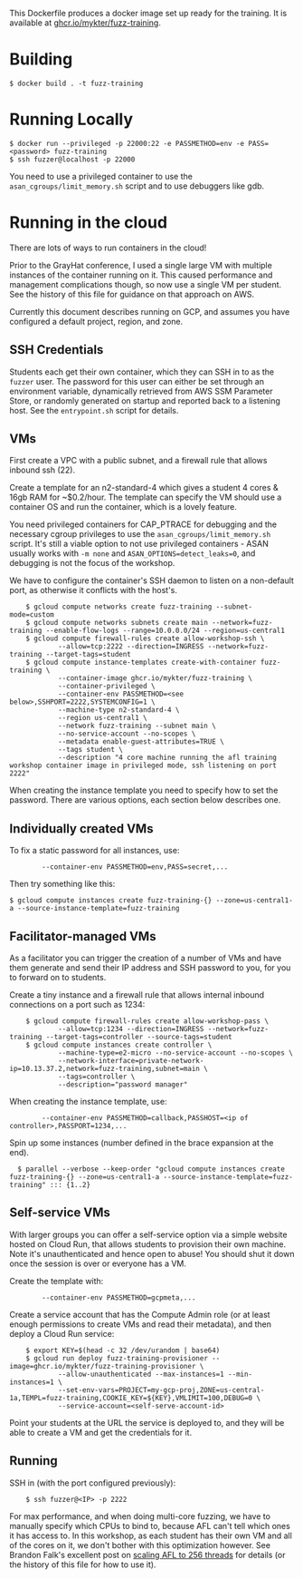 This Dockerfile produces a docker image set up ready for the training. It is available at
[ghcr.io/mykter/fuzz-training](http://ghcr.io/mykter/fuzz-training).

# Building

    $ docker build . -t fuzz-training

# Running Locally

    $ docker run --privileged -p 22000:22 -e PASSMETHOD=env -e PASS=<password> fuzz-training
    $ ssh fuzzer@localhost -p 22000

You need to use a privileged container to use the `asan_cgroups/limit_memory.sh` script and to use debuggers like gdb.

# Running in the cloud

There are lots of ways to run containers in the cloud!

Prior to the GrayHat conference, I used a single large VM with multiple instances of the container running on it. This
caused performance and management complications though, so now use a single VM per student. See the history of this file
for guidance on that approach on AWS.

Currently this document describes running on GCP, and assumes you have configured a default project, region, and zone.

## SSH Credentials

Students each get their own container, which they can SSH in to as the `fuzzer` user. The password for this user can
either be set through an environment variable, dynamically retrieved from AWS SSM Parameter Store, or randomly generated
on startup and reported back to a listening host. See the `entrypoint.sh` script for details.

## VMs

First create a VPC with a public subnet, and a firewall rule that allows inbound ssh (22).

Create a template for an n2-standard-4 which gives a student 4 cores & 16gb RAM for ~\$0.2/hour. The template can
specify the VM should use a container OS and run the container, which is a lovely feature.

You need privileged containers for CAP_PTRACE for debugging and the necessary cgroup privileges to use the
`asan_cgroups/limit_memory.sh` script. It's still a viable option to not use privileged containers - ASAN usually works
with `-m none` and `ASAN_OPTIONS=detect_leaks=0`, and debugging is not the focus of the workshop.

We have to configure the container's SSH daemon to listen on a non-default port, as otherwise it conflicts with the
host's.

        $ gcloud compute networks create fuzz-training --subnet-mode=custom
        $ gcloud compute networks subnets create main --network=fuzz-training --enable-flow-logs --range=10.0.0.0/24 --region=us-central1
        $ gcloud compute firewall-rules create allow-workshop-ssh \
                --allow=tcp:2222 --direction=INGRESS --network=fuzz-training --target-tags=student
        $ gcloud compute instance-templates create-with-container fuzz-training \
                --container-image ghcr.io/mykter/fuzz-training \
                --container-privileged \
                --container-env PASSMETHOD=<see below>,SSHPORT=2222,SYSTEMCONFIG=1 \
                --machine-type n2-standard-4 \
                --region us-central1 \
                --network fuzz-training --subnet main \
                --no-service-account --no-scopes \
                --metadata enable-guest-attributes=TRUE \
                --tags student \
                --description "4 core machine running the afl training workshop container image in privileged mode, ssh listening on port 2222"

When creating the instance template you need to specify how to set the password. There are various options, each section
below describes one.

## Individually created VMs

To fix a static password for all instances, use:

            --container-env PASSMETHOD=env,PASS=secret,...

Then try something like this:

    $ gcloud compute instances create fuzz-training-{} --zone=us-central1-a --source-instance-template=fuzz-training

## Facilitator-managed VMs

As a facilitator you can trigger the creation of a number of VMs and have them generate and send their IP address and
SSH password to you, for you to forward on to students.

Create a tiny instance and a firewall rule that allows internal inbound connections on a port such as 1234:

        $ gcloud compute firewall-rules create allow-workshop-pass \
                --allow=tcp:1234 --direction=INGRESS --network=fuzz-training --target-tags=controller --source-tags=student
        $ gcloud compute instances create controller \
                --machine-type=e2-micro --no-service-account --no-scopes \
                --network-interface=private-network-ip=10.13.37.2,network=fuzz-training,subnet=main \
                --tags=controller \
                --description="password manager"

When creating the instance template, use:

            --container-env PASSMETHOD=callback,PASSHOST=<ip of controller>,PASSPORT=1234,...

Spin up some instances (number defined in the brace expansion at the end).

      $ parallel --verbose --keep-order "gcloud compute instances create fuzz-training-{} --zone=us-central1-a --source-instance-template=fuzz-training" ::: {1..2}

## Self-service VMs

With larger groups you can offer a self-service option via a simple website hosted on Cloud Run, that allows students to
provision their own machine. Note it's unauthenticated and hence open to abuse! You should shut it down once the session
is over or everyone has a VM.

Create the template with:

            --container-env PASSMETHOD=gcpmeta,...

Create a service account that has the Compute Admin role (or at least enough permissions to create VMs and read their
metadata), and then deploy a Cloud Run service:

        $ export KEY=$(head -c 32 /dev/urandom | base64)
        $ gcloud run deploy fuzz-training-provisioner --image=ghcr.io/mykter/fuzz-training-provisioner \
                --allow-unauthenticated --max-instances=1 --min-instances=1 \
                --set-env-vars=PROJECT=my-gcp-proj,ZONE=us-central-1a,TEMPL=fuzz-training,COOKIE_KEY=${KEY},VMLIMIT=100,DEBUG=0 \
                --service-account=<self-serve-account-id>

Point your students at the URL the service is deployed to, and they will be able to create a VM and get the credentials
for it.

## Running

SSH in (with the port configured previously):

        $ ssh fuzzer@<IP> -p 2222

For max performance, and when doing multi-core fuzzing, we have to manually specify which CPUs to bind to, because AFL
can't tell which ones it has access to. In this workshop, as each student has their own VM and all of the cores on it,
we don't bother with this optimization however. See Brandon Falk's excellent post on
[scaling AFL to 256 threads](https://gamozolabs.github.io/fuzzing/2018/09/16/scaling_afl.html) for details (or the
history of this file for how to use it).
